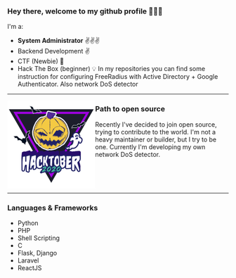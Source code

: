 ### Hey there, welcome to my github profile :pray::pray::pray:
I'm a:
- **System Administrator** :v::v::v:
- Backend Development :v:
- CTF (Newbie) :mega:
- Hack The Box (beginner) :bulb:
In my repositories you can find some instruction for configuring FreeRadius with Active Directory + Google Authenticator. Also network DoS detector
---
<p>
<img align='left' width="200" src="icons/hacktoberfest.png">
</p>


### Path to open source

Recently I've decided to join open source, trying to contribute to the world. I'm not a heavy maintainer or builder, but I try to be one. Currently I'm developing my own network DoS detector.

</br>
</br>
</br>

---

### Languages & Frameworks
- Python
- PHP
- Shell Scripting
- C
- Flask, Django
- Laravel
- ReactJS
